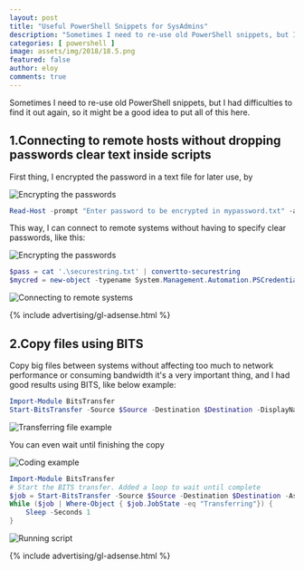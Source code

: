 ```yaml
---
layout: post
title: "Useful PowerShell Snippets for SysAdmins"
description: "Sometimes I need to re-use old PowerShell snippets, but I had difficulties"
categories: [ powershell ]
image: assets/img/2018/18.5.png
featured: false
author: eloy
comments: true
---
```


Sometimes I need to re-use old PowerShell snippets, but I had difficulties to find it out again, so it might be a good idea to put all of this here.

## 1.Connecting to remote hosts without dropping passwords clear text inside scripts

First thing, I encrypted the password in a text file for later use, by


![Encrypting the passwords]({{site.baseurl}}/assets/img/2018/18.1.png)

```powershell
Read-Host -prompt "Enter password to be encrypted in mypassword.txt" -assecurestring | Convertfrom-securestring | Out-File '.\securestring.txt'
```

This way, I can connect to remote systems without having to specify clear passwords, like this:

![Encrypting the passwords]({{site.baseurl}}/assets/img/2018/18.2.png)

```powershell
$pass = cat '.\securestring.txt' | convertto-securestring
$mycred = new-object -typename System.Management.Automation.PSCredential -argumentlist "Admin@domain",$pass
```

![Connecting to remote systems]({{site.baseurl}}/assets/img/2018/18.3.png)

{% include advertising/gl-adsense.html %}

## 2.Copy files using BITS

Copy big files between systems without affecting too much to network performance or consuming bandwidth it's a very important thing, and I had good results using BITS, like below example:

```powershell
Import-Module BitsTransfer
Start-BitsTransfer -Source $Source -Destination $Destination -DisplayName "Transferring file"
```

![Transferring file example]({{site.baseurl}}/assets/img/2018/18.4.png)

You can even wait until finishing the copy

![Coding example]({{site.baseurl}}/assets/img/2018/18.5.png)

```powershell
Import-Module BitsTransfer
# Start the BITS transfer. Added a loop to wait until complete
$job = Start-BitsTransfer -Source $Source -Destination $Destination -Asynchronous -DisplayName "Transferring file"
While ($job | Where-Object { $job.JobState -eq "Transferring"}) {
    Sleep -Seconds 1
}
```

![Running script]({{site.baseurl}}/assets/img/2018/18.6.png)

{% include advertising/gl-adsense.html %}